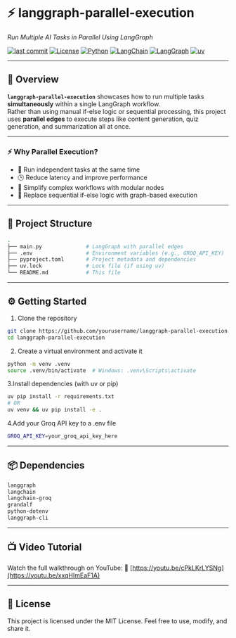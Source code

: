 # ⚡ langgraph-parallel-execution

_Run Multiple AI Tasks in Parallel Using LangGraph_

[![last commit](https://img.shields.io/github/last-commit/yourusername/langgraph-parallel-execution?style=flat-square)](https://github.com/yourusername/langgraph-parallel-execution)
[![License](https://img.shields.io/github/license/yourusername/langgraph-parallel-execution?style=flat-square)](https://github.com/yourusername/langgraph-parallel-execution/blob/main/LICENSE)
[![Python](https://img.shields.io/badge/python-100%25-blue?style=flat-square)](https://www.python.org/)
[![LangChain](https://img.shields.io/badge/langchain-✓-orange?style=flat-square)](https://www.langchain.com/)
[![LangGraph](https://img.shields.io/badge/langgraph-✓-purple?style=flat-square)](https://github.com/langchain-ai/langgraph)
[![uv](https://img.shields.io/badge/uv-pkg-blueviolet?style=flat-square)](https://github.com/astral-sh/uv)

---

## 🚀 Overview

**`langgraph-parallel-execution`** showcases how to run multiple tasks **simultaneously** within a single LangGraph workflow.  
Rather than using manual if-else logic or sequential processing, this project uses **parallel edges** to execute steps like content generation, quiz generation, and summarization all at once.

---

### ⚡ Why Parallel Execution?

- 🧵 Run independent tasks at the same time  
- 🕒 Reduce latency and improve performance  
- 🔧 Simplify complex workflows with modular nodes  
- 🔁 Replace sequential if-else logic with graph-based execution

---

## 📂 Project Structure

```bash
.
├── main.py              # LangGraph with parallel edges
├── .env                 # Environment variables (e.g., GROQ_API_KEY)
├── pyproject.toml       # Project metadata and dependencies
├── uv.lock              # Lock file (if using uv)
└── README.md            # This file

```

---

## ⚙️ Getting Started

1. Clone the repository

```bash
git clone https://github.com/yourusername/langgraph-parallel-execution.git
cd langgraph-parallel-execution
```

2. Create a virtual environment and activate it

```bash
python -m venv .venv
source .venv/bin/activate  # Windows: .venv\Scripts\activate
```

3.Install dependencies (with uv or pip)

```bash
uv pip install -r requirements.txt
# OR
uv venv && uv pip install -e .
```

4.Add your Groq API key to a .env file

```bash
GROQ_API_KEY=your_groq_api_key_here
```

---

## 📦 Dependencies

```bash
langgraph
langchain
langchain-groq
grandalf
python-dotenv
langgraph-cli
```

---

## 📺 Video Tutorial

Watch the full walkthrough on YouTube:
🔗 [https://youtu.be/cPkLKrLYSNg](https://youtu.be/xxqHImEaF1A)

---

## 📜 License

This project is licensed under the MIT License.
Feel free to use, modify, and share it.
